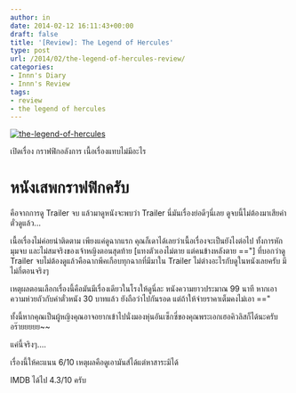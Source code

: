 ```yaml
---
author: in
date: 2014-02-12 16:11:43+00:00
draft: false
title: '[Review]: The Legend of Hercules'
type: post
url: /2014/02/the-legend-of-hercules-review/
categories:
- Innn's Diary
- Innn's Review
tags:
- review
- the legend of hercules
---
```


[![the-legend-of-hercules](https://www.innnblog.com/wp-content/uploads/2014/02/the-legend-of-hercules.jpg)
](https://www.innnblog.com/wp-content/uploads/2014/02/the-legend-of-hercules.jpg)

เปิดเรื่อง กราฟฟิกอลังการ เนื้อเรื่องแทบไม่มีอะไร


# หนังเสพกราฟฟิกครับ


คือจากการดู Trailer จบ แล้วมาดูหนังจะพบว่า Trailer นี่มันเรื่องย่อดีๆนี่เลย ดูจบนี้ไม่ต้องมาเสียค่าตั๋วดูแล้ว...

<!-- more -->

เนื้อเรื่องไม่ค่อยน่าติดตาม เพียงแค่ดูฉากแรก คุณก็เดาได้เลยว่าเนื้อเรื่องจะเป็นยังไงต่อไป ทั้งการหักมุมจบ และไม่สมจริงของเจ้าหญิงตอนสุดท้าย [แทงตัวเองไม่ตาย แต่คนข้างหลังตาย =="] ที่บอกว่าดู Trailer จบไม่ต้องดูแล้วคือฉากพีคเกือบทุกฉากที่มีมาใน Trailer ไม่ต่างอะไรกับดูในหนังเลยครับ มีไม่กี่ตอนจริงๆ

เหตุผลตอนเลือกเรื่องนี้คือมันมีเรื่องเดียวในโรงให้ดูนี่ละ หนังความยาวประมาณ 99 นาที หากเอาความห่วยถัวกับค่าตั๋วหนัง 30 บาทแล้ว ยังถือว่าไปกันรอด แต่ถ้าให้จ่ายราคาเต็มคงไม่เอา =="

ทั้งนี้หากคุณเป็นผู้หญิงคุณอาจอยากเข้าไปนั่งมองหุ่นอันเซ็กซี่ของคุณพระเอกเฮอคิวลิสก็ได้นะครับ อร๊ายยยยย~~

แค่นี้จริงๆ....

เรื่องนี้ให้คะแนน 6/10 เหตุผลคือดูเอามันส์ได้แต่หาสาระมิได้

IMDB ได้ไป 4.3/10 ครับ
